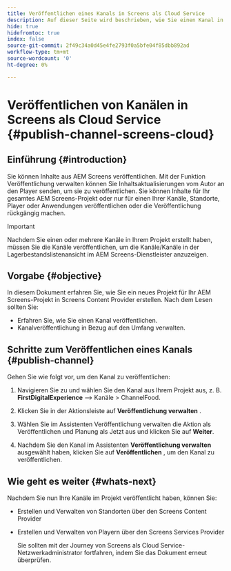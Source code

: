 ```yaml
---
title: Veröffentlichen eines Kanals in Screens als Cloud Service
description: Auf dieser Seite wird beschrieben, wie Sie einen Kanal in Screens as a Cloud Service veröffentlichen.
hide: true
hidefromtoc: true
index: false
source-git-commit: 2f49c34a0d45e4fe2793f0a5bfe04f85dbb892ad
workflow-type: tm+mt
source-wordcount: '0'
ht-degree: 0%

---
```



# Veröffentlichen von Kanälen in Screens als Cloud Service {#publish-channel-screens-cloud}

## Einführung {#introduction}

Sie können Inhalte aus AEM Screens veröffentlichen. Mit der Funktion Veröffentlichung verwalten können Sie Inhaltsaktualisierungen vom Autor an den Player senden, um sie zu veröffentlichen. Sie können Inhalte für Ihr gesamtes AEM Screens-Projekt oder nur für einen Ihrer Kanäle, Standorte, Player oder Anwendungen veröffentlichen oder die Veröffentlichung rückgängig machen.

>[!IMPORTANT]
>Nachdem Sie einen oder mehrere Kanäle in Ihrem Projekt erstellt haben, müssen Sie die Kanäle veröffentlichen, um die Kanäle/Kanäle in der Lagerbestandslistenansicht im AEM Screens-Dienstleister anzuzeigen.

## Vorgabe {#objective}

In diesem Dokument erfahren Sie, wie Sie ein neues Projekt für Ihr AEM Screens-Projekt in Screens Content Provider erstellen. Nach dem Lesen sollten Sie:

* Erfahren Sie, wie Sie einen Kanal veröffentlichen.
* Kanalveröffentlichung in Bezug auf den Umfang verwalten.

## Schritte zum Veröffentlichen eines Kanals {#publish-channel}

Gehen Sie wie folgt vor, um den Kanal zu veröffentlichen:

1. Navigieren Sie zu und wählen Sie den Kanal aus Ihrem Projekt aus, z. B. **FirstDigitalExperience** —> Kanäle > ChannelFood.

1. Klicken Sie in der Aktionsleiste auf **Veröffentlichung verwalten** .

1. Wählen Sie im Assistenten Veröffentlichung verwalten die Aktion als Veröffentlichen und Planung als Jetzt aus und klicken Sie auf **Weiter**.

1. Nachdem Sie den Kanal im Assistenten **Veröffentlichung verwalten** ausgewählt haben, klicken Sie auf **Veröffentlichen** , um den Kanal zu veröffentlichen.


## Wie geht es weiter {#whats-next}

Nachdem Sie nun Ihre Kanäle im Projekt veröffentlicht haben, können Sie:

* Erstellen und Verwalten von Standorten über den Screens Content Provider
* Erstellen und Verwalten von Playern über den Screens Services Provider

   Sie sollten mit der Journey von Screens als Cloud Service-Netzwerkadministrator fortfahren, indem Sie das Dokument erneut überprüfen.